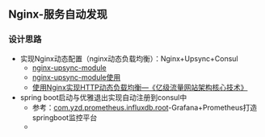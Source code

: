## Nginx-服务自动发现

### 设计思路
- 实现Nginx动态配置（nginx动态负载均衡）：Nginx+Upsync+Consul
    - [nginx-upsync-module](https://github.com/weibocom/nginx-upsync-module)
    - [nginx-upsync-module使用](https://blog.csdn.net/shenshouer/article/details/52925735)
    - [使用Nginx实现HTTP动态负载均衡—《亿级流量网站架构核心技术》](https://blog.csdn.net/jek123456/article/details/68059358)
- spring boot启动与优雅退出实现自动注册到consul中
    - 参考：[com.yzd.prometheus.influxdb.root](https://github.com/yaozd/com.yzd.prometheus.influxdb.root)-Grafana+Prometheus打造springboot监控平台
    - []()